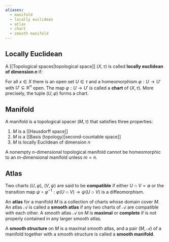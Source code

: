 ```yaml
---
aliases:
  - manifold
  - locally euclidean
  - atlas
  - chart
  - smooth manifold
---
```

## Locally Euclidean

A [[Topological spaces|topological space]] $(X, \tau)$ is called **locally euclidean of dimension $n$** if:

For all $x\in X$ there is an open set $U \in \tau$ and a homeomorphism $\varphi: U \to U'$ with $U' \subseteq \mathbb{R}^n$ open.
The map $\varphi: U\to U'$ is called a **chart** of $(X, \tau)$. More precisely, the tuple $(U, \varphi)$ forms a chart.

## Manifold

A manifold is a topological spacer $(M, \tau)$ that satisfies three properties:
1. $M$ is a [[Hausdorff space]]
2. $M$ is a [[Basis (topology)|second-countable space]]
3. $M$ is locally Euclidean of dimension $n$

A nonempty $n$-dimensional topological manifold cannot be homeomorphic to an $m$-dimensional manifold unless $m=n$.

## Atlas

Two charts $(U, \varphi)$, $(V, \psi)$ are said to be **compatible** if either $U \cap V = \emptyset$  or the transition map $\psi \circ \varphi^{-1}: \varphi(U\cap V) \to \psi(U\cap V)$ is a diffeomorphism.

An **atlas** for a manifold $M$ is a collection of charts whose domain cover $M$. An atlas $\mathscr{A}$ is called a **smooth atlas** if any two charts of $\mathscr{A}$ are compatible with each other. A smooth atlas $\mathscr{A}$ on $M$ is **maximal** or **complete** if is not properly contained in any larger smooth atlas.

A **smooth structure** on $M$ is a maximal smooth atlas, and a pair $(M, \mathscr{A})$ of a manifold together with a smooth structure is called a **smooth manifold**.